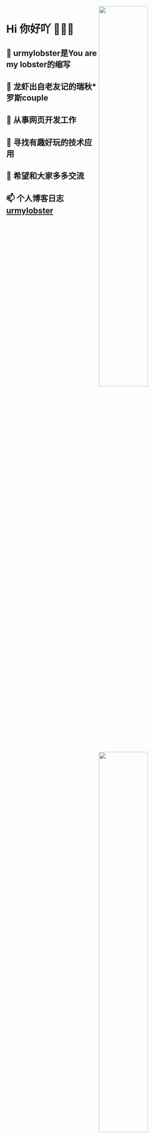 


<img align="right" width="51%" src="https://github-readme-stats.vercel.app/api?username=imurlobster&show_icons=true&title_color=eb1f6a&icon_color=999&text_color=999999&bg_color=0,27282200,0000000F&hide_border=true&count_private=true&hide_title=true" />

<img align="right" width="51%" src="https://github-readme-stats.vercel.app/api/top-langs/?username=imurlobster&hide=html,jupyter%20notebook,css&layout=compact&text_size=14&title_color=eb1f6a&icon_color=e28905&text_color=999999&bg_color=0,27282200,0000000F&hide_border=true">


# Hi 你好吖 👋👋👋

💞️ urmylobster是You are my lobster的缩写
-
🦞 龙虾出自老友记的瑞秋*罗斯couple
-
💼 从事网页开发工作
-
🔭 寻找有趣好玩的技术应用
-
👀 希望和大家多多交流
-
📫 个人博客日志 [urmylobster](https://urmylobster.com)
-


